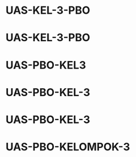 # UAS-KEL-3-PBO
# UAS-KEL-3-PBO
# UAS-PBO-KEL3
# UAS-PBO-KEL-3
# UAS-PBO-KEL-3
# UAS-PBO-KELOMPOK-3
